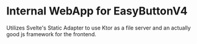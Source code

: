 # Internal WebApp for EasyButtonV4

Utilizes Svelte's Static Adapter to use Ktor as a file server and an actually good js framework for the frontend.